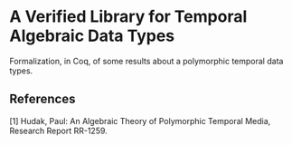 A Verified Library for Temporal Algebraic Data Types
==============

Formalization, in Coq, of some results about a polymorphic temporal data types.

References
----------

[1] Hudak, Paul: An Algebraic Theory of Polymorphic Temporal Media, Research Report 
RR-1259.
